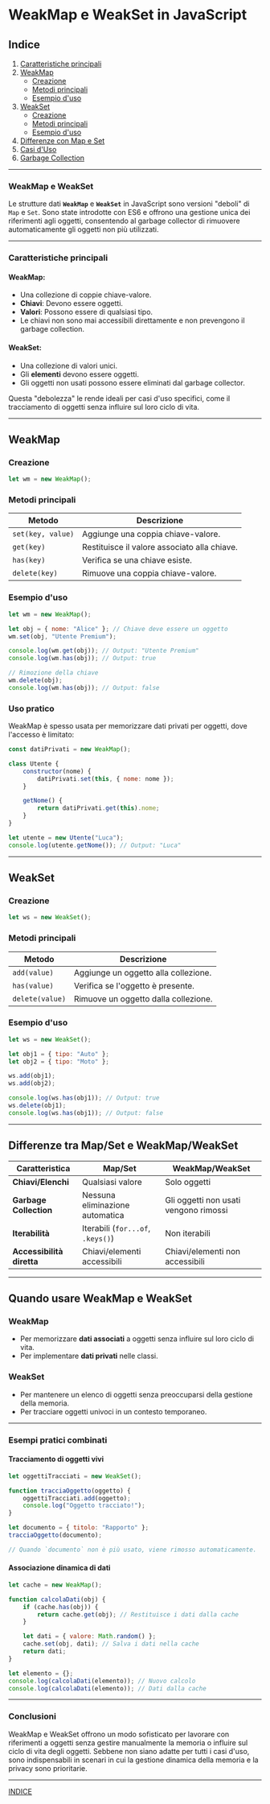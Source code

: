 # **WeakMap e WeakSet in JavaScript**

## Indice
1. [Caratteristiche principali](#caratteristiche-principali)
2. [WeakMap](#weakmap)
   - [Creazione](#creazione)
   - [Metodi principali](#metodi-principali)
   - [Esempio d'uso](#esempio-duso)
3. [WeakSet](#weakset)
   - [Creazione](#creazione-1)
   - [Metodi principali](#metodi-principali-1)
   - [Esempio d'uso](#esempio-duso-1)
4. [Differenze con Map e Set](#differenze-con-map-e-set)
5. [Casi d'Uso](#casi-duso)
6. [Garbage Collection](#garbage-collection)

---

### **WeakMap e WeakSet**

Le strutture dati **`WeakMap`** e **`WeakSet`** in JavaScript sono versioni "deboli" di `Map` e `Set`. Sono state introdotte con ES6 e offrono una gestione unica dei riferimenti agli oggetti, consentendo al garbage collector di rimuovere automaticamente gli oggetti non più utilizzati.

---

### **Caratteristiche principali**

#### **WeakMap**:
- Una collezione di coppie chiave-valore.
- **Chiavi**: Devono essere oggetti.
- **Valori**: Possono essere di qualsiasi tipo.
- Le chiavi non sono mai accessibili direttamente e non prevengono il garbage collection.

#### **WeakSet**:
- Una collezione di valori unici.
- Gli **elementi** devono essere oggetti.
- Gli oggetti non usati possono essere eliminati dal garbage collector.

Questa "debolezza" le rende ideali per casi d'uso specifici, come il tracciamento di oggetti senza influire sul loro ciclo di vita.

---

## **WeakMap**

### **Creazione**
```javascript
let wm = new WeakMap();
```

### **Metodi principali**

| Metodo         | Descrizione                                    |
|----------------|------------------------------------------------|
| `set(key, value)` | Aggiunge una coppia chiave-valore.           |
| `get(key)`       | Restituisce il valore associato alla chiave. |
| `has(key)`       | Verifica se una chiave esiste.               |
| `delete(key)`    | Rimuove una coppia chiave-valore.            |

### **Esempio d'uso**
```javascript
let wm = new WeakMap();

let obj = { nome: "Alice" }; // Chiave deve essere un oggetto
wm.set(obj, "Utente Premium");

console.log(wm.get(obj)); // Output: "Utente Premium"
console.log(wm.has(obj)); // Output: true

// Rimozione della chiave
wm.delete(obj);
console.log(wm.has(obj)); // Output: false
```

### **Uso pratico**
WeakMap è spesso usata per memorizzare dati privati per oggetti, dove l'accesso è limitato:
```javascript
const datiPrivati = new WeakMap();

class Utente {
    constructor(nome) {
        datiPrivati.set(this, { nome: nome });
    }

    getNome() {
        return datiPrivati.get(this).nome;
    }
}

let utente = new Utente("Luca");
console.log(utente.getNome()); // Output: "Luca"
```

---

## **WeakSet**

### **Creazione**
```javascript
let ws = new WeakSet();
```

### **Metodi principali**

| Metodo         | Descrizione                           |
|----------------|---------------------------------------|
| `add(value)`   | Aggiunge un oggetto alla collezione.  |
| `has(value)`   | Verifica se l'oggetto è presente.     |
| `delete(value)`| Rimuove un oggetto dalla collezione.  |

### **Esempio d'uso**
```javascript
let ws = new WeakSet();

let obj1 = { tipo: "Auto" };
let obj2 = { tipo: "Moto" };

ws.add(obj1);
ws.add(obj2);

console.log(ws.has(obj1)); // Output: true
ws.delete(obj1);
console.log(ws.has(obj1)); // Output: false
```

---

## **Differenze tra Map/Set e WeakMap/WeakSet**

| **Caratteristica**         | **Map**/**Set**                       | **WeakMap**/**WeakSet**                  |
|----------------------------|---------------------------------------|------------------------------------------|
| **Chiavi/Elenchi**          | Qualsiasi valore                     | Solo oggetti                             |
| **Garbage Collection**      | Nessuna eliminazione automatica      | Gli oggetti non usati vengono rimossi    |
| **Iterabilità**             | Iterabili (`for...of`, `.keys()`)    | Non iterabili                            |
| **Accessibilità diretta**   | Chiavi/elementi accessibili          | Chiavi/elementi non accessibili          |

---

## **Quando usare WeakMap e WeakSet**

### **WeakMap**
- Per memorizzare **dati associati** a oggetti senza influire sul loro ciclo di vita.
- Per implementare **dati privati** nelle classi.

### **WeakSet**
- Per mantenere un elenco di oggetti senza preoccuparsi della gestione della memoria.
- Per tracciare oggetti univoci in un contesto temporaneo.

---

### **Esempi pratici combinati**

#### **Tracciamento di oggetti vivi**
```javascript
let oggettiTracciati = new WeakSet();

function tracciaOggetto(oggetto) {
    oggettiTracciati.add(oggetto);
    console.log("Oggetto tracciato!");
}

let documento = { titolo: "Rapporto" };
tracciaOggetto(documento);

// Quando `documento` non è più usato, viene rimosso automaticamente.
```

#### **Associazione dinamica di dati**
```javascript
let cache = new WeakMap();

function calcolaDati(obj) {
    if (cache.has(obj)) {
        return cache.get(obj); // Restituisce i dati dalla cache
    }

    let dati = { valore: Math.random() };
    cache.set(obj, dati); // Salva i dati nella cache
    return dati;
}

let elemento = {};
console.log(calcolaDati(elemento)); // Nuovo calcolo
console.log(calcolaDati(elemento)); // Dati dalla cache
```

---

### **Conclusioni**

WeakMap e WeakSet offrono un modo sofisticato per lavorare con riferimenti a oggetti senza gestire manualmente la memoria o influire sul ciclo di vita degli oggetti. Sebbene non siano adatte per tutti i casi d'uso, sono indispensabili in scenari in cui la gestione dinamica della memoria e la privacy sono prioritarie.

--- 
[INDICE](README.md)